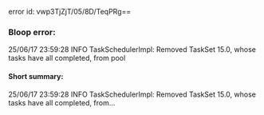error id: vwp3TjZjT/05/8D/TeqPRg==
### Bloop error:

25/06/17 23:59:28 INFO TaskSchedulerImpl: Removed TaskSet 15.0, whose tasks have all completed, from pool
#### Short summary: 

25/06/17 23:59:28 INFO TaskSchedulerImpl: Removed TaskSet 15.0, whose tasks have all completed, from...